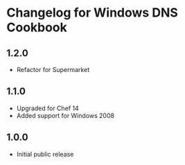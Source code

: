 # Changelog for Windows DNS Cookbook

## 1.2.0

* Refactor for Supermarket

## 1.1.0

* Upgraded for Chef 14
* Added support for Windows 2008

## 1.0.0

* Initial public release
